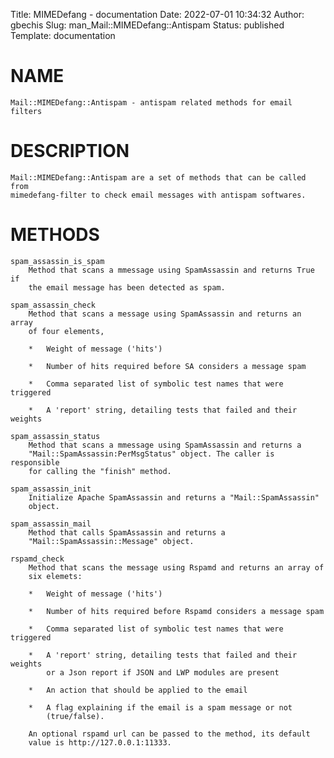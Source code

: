 Title: MIMEDefang - documentation
Date: 2022-07-01 10:34:32
Author: gbechis
Slug: man_Mail::MIMEDefang::Antispam
Status: published
Template: documentation

# NAME
    Mail::MIMEDefang::Antispam - antispam related methods for email filters

# DESCRIPTION
    Mail::MIMEDefang::Antispam are a set of methods that can be called from
    mimedefang-filter to check email messages with antispam softwares.

# METHODS
    spam_assassin_is_spam
        Method that scans a mmessage using SpamAssassin and returns True if
        the email message has been detected as spam.

    spam_assassin_check
        Method that scans a message using SpamAssassin and returns an array
        of four elements,

        *   Weight of message ('hits')

        *   Number of hits required before SA considers a message spam

        *   Comma separated list of symbolic test names that were triggered

        *   A 'report' string, detailing tests that failed and their weights

    spam_assassin_status
        Method that scans a mmessage using SpamAssassin and returns a
        "Mail::SpamAssassin:PerMsgStatus" object. The caller is responsible
        for calling the "finish" method.

    spam_assassin_init
        Initialize Apache SpamAssassin and returns a "Mail::SpamAssassin"
        object.

    spam_assassin_mail
        Method that calls SpamAssassin and returns a
        "Mail::SpamAssassin::Message" object.

    rspamd_check
        Method that scans the message using Rspamd and returns an array of
        six elemets:

        *   Weight of message ('hits')

        *   Number of hits required before Rspamd considers a message spam

        *   Comma separated list of symbolic test names that were triggered

        *   A 'report' string, detailing tests that failed and their weights
            or a Json report if JSON and LWP modules are present

        *   An action that should be applied to the email

        *   A flag explaining if the email is a spam message or not
            (true/false).

        An optional rspamd url can be passed to the method, its default
        value is http://127.0.0.1:11333.
